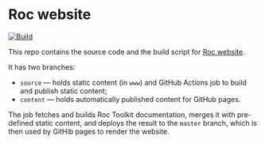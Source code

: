 # Roc website

[![Build](https://github.com/roc-streaming/roc-streaming.github.io/workflows/build/badge.svg)](https://github.com/roc-streaming/roc-streaming.github.io/actions)

This repo contains the source code and the build script for [Roc website](https://roc-streaming.org/).

It has two branches:

* `source` — holds static content (in `www`) and GitHub Actions job to build and publish static content;
* `content` — holds automatically published content for GitHub pages.

The job fetches and builds Roc Toolkit documentation, merges it with pre-defined static content, and deploys the result to the `master` branch, which is then used by GitHib pages to render the website.
